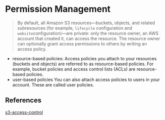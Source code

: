 # Permission Management

>By default, all Amazon S3 resources—buckets, objects, and related subresources (for example, `lifecycle` configuration and `website`configuration)—are private: only the resource owner, an AWS account that created it, can access the resource. The resource owner can optionally grant access permissions to others by writing an access policy.

- resource-based policies: 
Access policies you attach to your resources (buckets and objects) are referred to as resource-based policies. For example, bucket policies and access control lists (ACLs) are resource-based policies.
- user-based policies
You can also attach access policies to users in your account. These are called user policies.



## References
[s3-access-control](https://docs.aws.amazon.com/AmazonS3/latest/dev/s3-access-control.html)
<!--stackedit_data:
eyJoaXN0b3J5IjpbLTE0Njk4Mjk0NTRdfQ==
-->